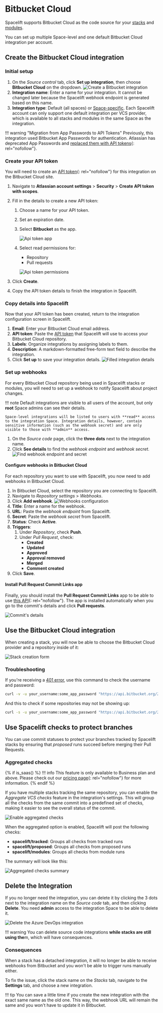 # Bitbucket Cloud

Spacelift supports Bitbucket Cloud as the code source for your [stacks](../../concepts/stack/README.md) and [modules](../../vendors/terraform/module-registry.md).

You can set up multiple Space-level and one default Bitbucket Cloud integration per account.

## Create the Bitbucket Cloud integration

### Initial setup

1. On the _Source control_ tab, click **Set up integration**, then choose **Bitbucket Cloud** on the dropdown.
    ![Create a Bitbucket integration](<../../assets/screenshots/Bitbucket-cloud-form.png>)
2. **Integration name**: Enter a name for your integration. It cannot be changed later because the Spacelift webhook endpoint is generated based on this name.
3. **Integration type**: Default (all spaces) or [Space-specific](../../concepts/spaces/README.md). Each Spacelift account can only support one default integration per VCS provider, which is available to all stacks and modules in the same Space as the integration.

!!! warning "Migration from App Passwords to API Tokens"
    Previously, this integration used Bitbucket App Passwords for authentication. Atlassian has deprecated App Passwords and [replaced them with API tokens](https://www.atlassian.com/blog/bitbucket/bitbucket-cloud-transitions-to-api-tokens-enhancing-security-with-app-password-deprecation){: rel="nofollow"}.

### Create your API token

You will need to create an [API token](https://support.atlassian.com/bitbucket-cloud/docs/using-api-tokens){: rel="nofollow"} for this integration on the Bitbucket Cloud site.

1. Navigate to **Atlassian account settings** > **Security** > **Create API token with scopes**.
2. Fill in the details to create a new API token:
    1. Choose a name for your API token.
    2. Set an expiration date.
    3. Select **Bitbucket** as the app.

        ![Api token app](<../../assets/screenshots/api-token-app.png>)

    4. Select read permissions for:
        - Repository
        - Pull requests

        ![Api token permissions](<../../assets/screenshots/api-token-permissions.png>)

3. Click **Create**.
4. Copy the API token details to finish the integration in Spacelift.

### Copy details into Spacelift

Now that your API token has been created, return to the integration configuration screen in Spacelift.

1. **Email**: Enter your Bitbucket Cloud email address.
2. **API token**: Paste the [API token](#create-your-api-token) that Spacelift will use to access your Bitbucket Cloud repository.
3. **Labels**: Organize integrations by assigning labels to them.
4. **Description**: A markdown-formatted free-form text field to describe the integration.
5. Click **Set up** to save your integration details.
    ![Filled integration details](<../../assets/screenshots/Bitbucket-cloud-form-filled.png>)

### Set up webhooks

For every Bitbucket Cloud repository being used in Spacelift stacks or modules, you will need to set up a webhook to notify Spacelift about project changes.

!!! note
    Default integrations are visible to all users of the account, but only **root** Space admins can see their details.

    Space-level integrations will be listed to users with **read** access to the integration Space. Integration details, however, contain sensitive information (such as the webhook secret) and are only visible to those with **admin** access.

1. On the _Source code_ page, click the **three dots** next to the integration name.
2. Click **See details** to find the _webhook endpoint_ and _webhook secret_.
    ![Find webhook endpoint and secret](<../../assets/screenshots/Bitbucket-cloud-integration-details.png>)

#### Configure webhooks in Bitbucket Cloud

For each repository you want to use with Spacelift, you now need to add webhooks in Bitbucket Cloud.

1. In Bitbucket Cloud, select the repository you are connecting to Spacelift.
2. Navigate to _Repository settings_ > _Webhooks_.
3. Click **Add webhook**.
    ![Webhooks configuration](<../../assets/screenshots/bitbucket-cloud-webhook-settings.png>)
4. **Title**: Enter a name for the webhook.
5. **URL**: Paste the _webhook endpoint_ from Spacelift.
6. **Secret**: Paste the _webhook secret_ from Spacelift.
7. **Status**: Check **Active**.
8. **Triggers**:
      1. Under _Repository_, check **Push**.
      2. Under _Pull Request_, check:
         - **Created**
         - **Updated**
         - **Approved**
         - **Approval removed**
         - **Merged**
         - **Comment created**
9. Click **Save**.

#### Install Pull Request Commit Links app

Finally, you should install the **Pull Request Commit Links** app to be able to use [this API](https://developer.atlassian.com/bitbucket/api/2/reference/resource/repositories/%7Bworkspace%7D/%7Brepo_slug%7D/commit/%7Bcommit%7D/pullrequests){: rel="nofollow"}. The app is installed automatically when you go to the commit's details and click **Pull requests**.

![Commit's details](<../../assets/screenshots/Screenshot from 2021-06-15 11-19-56.png>)

## Use the Bitbucket Cloud integration

When creating a stack, you will now be able to choose the Bitbucket Cloud provider and a repository inside of it:

![Stack creation form](<../../assets/screenshots/Screenshot from 2021-06-11 15-03-21.png>)

### Troubleshooting

If you're receiving a [401 error](https://confluence.atlassian.com/bitbucketserverkb/bitbucket-server-backup-client-401-unauthorized-779171351.html), use this command to check the username and password:

```bash
curl -v -u your_username:some_app_password "https://api.bitbucket.org/2.0/workspaces/workspace_id"
```

And this to check if some repositories may not be showing up:

```bash
curl -s -u your_username:some_app_password "https://api.bitbucket.org/2.0/repositories" | jq
```

## Use Spacelift checks to protect branches

You can use commit statuses to protect your branches tracked by Spacelift stacks by ensuring that _proposed_ runs succeed before merging their Pull Requests.

### Aggregated checks

{% if is_saas() %}
!!! info
    This feature is only available to Business plan and above. Please check out our [pricing page](https://spacelift.io/pricing){: rel="nofollow"} for more information.
{% endif %}

If you have multiple stacks tracking the same repository, you can enable the _Aggregate VCS checks_ feature in the integration's settings. This will group all the checks from the same commit into a predefined set of checks, making it easier to see the overall status of the commit.

![Enable aggregated checks](<../../assets/screenshots/aggregated-checks-bitbucketcloud-settings.png>)

When the aggregated option is enabled, Spacelift will post the following checks:

- **spacelift/tracked**: Groups all checks from tracked runs
- **spacelift/proposed**: Groups all checks from proposed runs
- **spacelift/modules**: Groups all checks from module runs

The summary will look like this:

![Aggregated checks summary](<../../assets/screenshots/aggregated-checks-bitbucketcloud-summary.png>)

## Delete the Integration

If you no longer need the integration, you can delete it by clicking the 3 dots next to the integration name on the _Source code_ tab, and then clicking **Delete**. You need **admin** access to the integration Space to be able to delete it.

![Delete the Azure DevOps integration](<../../assets/screenshots/azure_devops_deletion_button.png>)

!!! warning
    You can delete source code integrations **while stacks are still using the**m, which will have consequences.

### Consequences

When a stack has a detached integration, it will no longer be able to receive webhooks from Bitbucket and you won't be able to trigger runs manually either.

To fix the issue, click the stack name on the _Stacks_ tab, navigate to the **Settings** tab, and choose a new integration.

!!! tip
    You can save a little time if you create the new integration with the exact same name as the old one. This way, the webhook URL will remain the same and you won't have to update it in Bitbucket.
